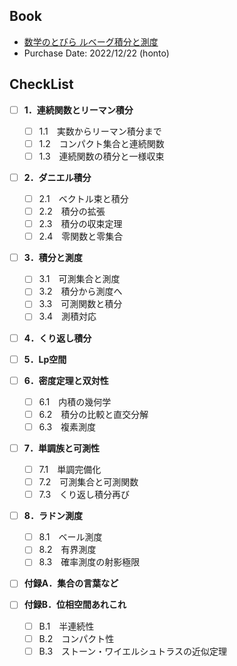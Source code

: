 ## Book
- [数学のとびら ルベーグ積分と測度](https://www.shokabo.co.jp/mybooks/ISBN978-4-7853-1209-1.htm)
- Purchase Date: 2022/12/22 (honto)

## CheckList
- [ ] **1．連続関数とリーマン積分**
    - [ ] 1.1　実数からリーマン積分まで
    - [ ] 1.2　コンパクト集合と連続関数
    - [ ] 1.3　連続関数の積分と一様収束

- [ ] **2．ダニエル積分**
    - [ ] 2.1　ベクトル束と積分
    - [ ] 2.2　積分の拡張
    - [ ] 2.3　積分の収束定理
    - [ ] 2.4　零関数と零集合

- [ ] **3．積分と測度**
    - [ ] 3.1　可測集合と測度
    - [ ] 3.2　積分から測度へ
    - [ ] 3.3　可測関数と積分
    - [ ] 3.4　測積対応

- [ ] **4．くり返し積分**

- [ ] **5．Lp空間**

- [ ] **6．密度定理と双対性**
    - [ ] 6.1　内積の幾何学
    - [ ] 6.2　積分の比較と直交分解
    - [ ] 6.3　複素測度

- [ ] **7．単調族と可測性**
    - [ ] 7.1　単調完備化
    - [ ] 7.2　可測集合と可測関数
    - [ ] 7.3　くり返し積分再び

- [ ] **8．ラドン測度**
    - [ ] 8.1　ベール測度
    - [ ] 8.2　有界測度
    - [ ] 8.3　確率測度の射影極限

- [ ] **付録A．集合の言葉など**

- [ ] **付録B．位相空間あれこれ**
    - [ ] B.1　半連続性
    - [ ] B.2　コンパクト性
    - [ ] B.3　ストーン・ワイエルシュトラスの近似定理
